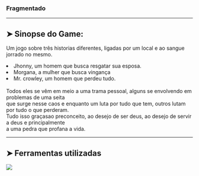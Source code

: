 ### Fragmentado
---
## ➤ Sinopse do Game:

Um jogo sobre três historias diferentes, ligadas por um local e ao sangue jorrado no mesmo.<br>
    <li> Jhonny, um homem que busca resgatar sua esposa. </li>
    <li> Morgana, a mulher que busca vingança </li>
    <li> Mr. crowley, um homem que perdeu tudo. </li>
    <br>
Todos eles se vêm em meio a uma trama pessoal, alguns se envolvendo em problemas de uma seita <br>
que surge nesse caos e enquanto um luta por tudo que tem, outros lutam por tudo o que perderam. <br>
Tudo isso graçasao preconceito, ao desejo de ser deus, ao desejo de servir a deus e principalmente <br>
a uma pedra que profana a vida.

---

## ➤ Ferramentas utilizadas
<img src= https://img.shields.io/badge/Visual_Studio_Code--blue>

